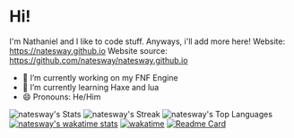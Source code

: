 # Hi!
I'm Nathaniel and I like to code stuff. Anyways, i'll add more here!
Website: https://natesway.github.io
Website source: https://github.com/natesway/natesway.github.io
- 🔭 I’m currently working on my FNF Engine
- 🌱 I’m currently learning Haxe and lua
- 😄 Pronouns: He/Him
  
  
![natesway's Stats](https://github-readme-stats.vercel.app/api?username=natesway&theme=midnight-purple&show_icons=true&hide_border=false&count_private=true)
![natesway's Streak](https://github-readme-streak-stats.herokuapp.com/?user=natesway&theme=midnight-purple&hide_border=false)
![natesway's Top Languages](https://github-readme-stats.vercel.app/api/top-langs/?username=natesway&theme=midnight-purple&show_icons=true&hide_border=false&layout=compact)
[![natesway's wakatime stats](https://github-readme-stats.vercel.app/api/wakatime?username=natesway)](https://github.com/anuraghazra/github-readme-stats)
[![wakatime](https://wakatime.com/badge/user/8f1fec2f-7186-44c1-b5ed-fe095d0dd9f6.svg)](https://wakatime.com/@8f1fec2f-7186-44c1-b5ed-fe095d0dd9f6)
[![Readme Card](https://github-readme-stats.vercel.app/api/pin/?username=natesway&repo=FNF-Shattered-Engine)](https://github.com/natesway/FNF-Shattered-Engine)

